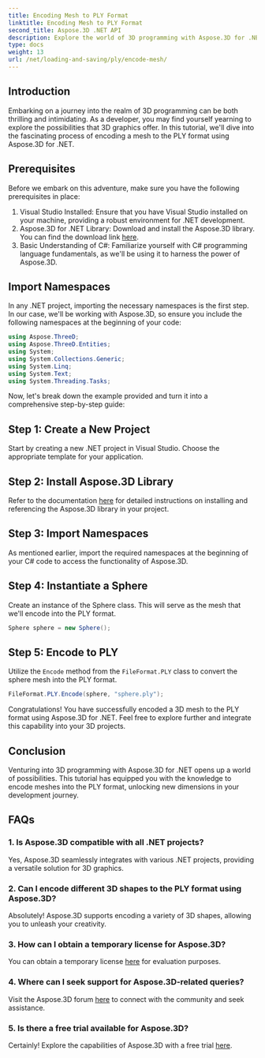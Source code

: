 ```yaml
---
title: Encoding Mesh to PLY Format
linktitle: Encoding Mesh to PLY Format
second_title: Aspose.3D .NET API
description: Explore the world of 3D programming with Aspose.3D for .NET. Learn how to encode meshes to the PLY format effortlessly. Elevate your development game!
type: docs
weight: 13
url: /net/loading-and-saving/ply/encode-mesh/
---
```

## Introduction
Embarking on a journey into the realm of 3D programming can be both thrilling and intimidating. As a developer, you may find yourself yearning to explore the possibilities that 3D graphics offer. In this tutorial, we'll dive into the fascinating process of encoding a mesh to the PLY format using Aspose.3D for .NET.
## Prerequisites
Before we embark on this adventure, make sure you have the following prerequisites in place:
1. Visual Studio Installed: Ensure that you have Visual Studio installed on your machine, providing a robust environment for .NET development.
2. Aspose.3D for .NET Library: Download and install the Aspose.3D library. You can find the download link [here](https://releases.aspose.com/3d/net/).
3. Basic Understanding of C#: Familiarize yourself with C# programming language fundamentals, as we'll be using it to harness the power of Aspose.3D.
## Import Namespaces
In any .NET project, importing the necessary namespaces is the first step. In our case, we'll be working with Aspose.3D, so ensure you include the following namespaces at the beginning of your code:
```csharp
using Aspose.ThreeD;
using Aspose.ThreeD.Entities;
using System;
using System.Collections.Generic;
using System.Linq;
using System.Text;
using System.Threading.Tasks;
```
Now, let's break down the example provided and turn it into a comprehensive step-by-step guide:
## Step 1: Create a New Project
Start by creating a new .NET project in Visual Studio. Choose the appropriate template for your application.
## Step 2: Install Aspose.3D Library
Refer to the documentation [here](https://reference.aspose.com/3d/net/) for detailed instructions on installing and referencing the Aspose.3D library in your project.
## Step 3: Import Namespaces
As mentioned earlier, import the required namespaces at the beginning of your C# code to access the functionality of Aspose.3D.
## Step 4: Instantiate a Sphere
Create an instance of the Sphere class. This will serve as the mesh that we'll encode into the PLY format.
```csharp
Sphere sphere = new Sphere();
```
## Step 5: Encode to PLY
Utilize the `Encode` method from the `FileFormat.PLY` class to convert the sphere mesh into the PLY format.
```csharp
FileFormat.PLY.Encode(sphere, "sphere.ply");
```
Congratulations! You have successfully encoded a 3D mesh to the PLY format using Aspose.3D for .NET. Feel free to explore further and integrate this capability into your 3D projects.
## Conclusion
Venturing into 3D programming with Aspose.3D for .NET opens up a world of possibilities. This tutorial has equipped you with the knowledge to encode meshes into the PLY format, unlocking new dimensions in your development journey.
## FAQs
### 1. Is Aspose.3D compatible with all .NET projects?
Yes, Aspose.3D seamlessly integrates with various .NET projects, providing a versatile solution for 3D graphics.
### 2. Can I encode different 3D shapes to the PLY format using Aspose.3D?
Absolutely! Aspose.3D supports encoding a variety of 3D shapes, allowing you to unleash your creativity.
### 3. How can I obtain a temporary license for Aspose.3D?
You can obtain a temporary license [here](https://purchase.aspose.com/temporary-license/) for evaluation purposes.
### 4. Where can I seek support for Aspose.3D-related queries?
Visit the Aspose.3D forum [here](https://forum.aspose.com/c/3d/18) to connect with the community and seek assistance.
### 5. Is there a free trial available for Aspose.3D?
Certainly! Explore the capabilities of Aspose.3D with a free trial [here](https://releases.aspose.com/).
